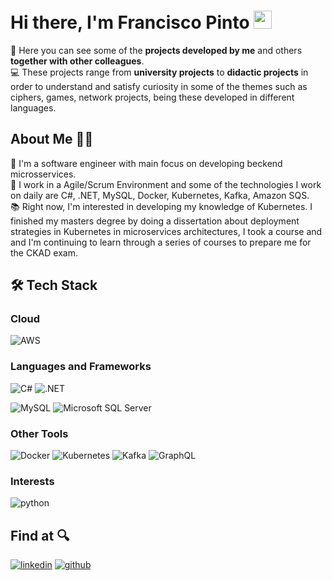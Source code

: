 # Hi there, I'm Francisco Pinto <img src="https://media.giphy.com/media/hvRJCLFzcasrR4ia7z/giphy.gif" width="29px" height="29px">

:eyes: Here you can see some of the **projects developed by me** and others **together with other colleagues**.   
:computer: These projects range from **university projects** to **didactic projects** in order to understand and satisfy curiosity in some of the themes such as ciphers, games, network projects, being these developed in different languages.

## About Me :raising_hand_man: 

:necktie: I'm a software engineer with main focus on developing beckend microsservices.   
:hammer: I work in a Agile/Scrum Environment and some of the technologies I work on daily are C#, .NET, MySQL, Docker, Kubernetes, Kafka, Amazon SQS.   
:books: Right now, I'm interested in developing my knowledge of Kubernetes. I finished my masters degree by doing a dissertation about deployment strategies in Kubernetes in microservices architectures, I took a course and and I'm continuing to learn through a series of courses to prepare me for the CKAD exam.

## 🛠️ Tech Stack

### Cloud
![AWS](https://img.shields.io/badge/AWS-%23FF9900.svg?style=for-the-badge&logo=amazon-aws&logoColor=white)
  
### Languages and Frameworks
![C#](https://img.shields.io/badge/C%23-blueviolet?style=for-the-badge&logo=c-sharp&logoColor=white)
![.NET](https://img.shields.io/badge/-.NET-blueviolet?style=for-the-badge&logo=dotnet&logoColor=white)

![MySQL](https://img.shields.io/badge/MySQL-005C84?style=for-the-badge&logo=mysql&logoColor=white)
![Microsoft SQL Server](https://img.shields.io/badge/Microsoft%20SQL%20Server-CC2927?style=for-the-badge&logo=microsoft%20sql%20server&logoColor=white)

### Other Tools
![Docker](https://img.shields.io/badge/-docker-blue?style=for-the-badge&logo=docker&logoColor=white)
![Kubernetes](https://img.shields.io/badge/kubernetes-%23326ce5.svg?style=for-the-badge&logo=kubernetes&logoColor=white)
![Kafka](https://img.shields.io/badge/Apache%20Kafka-000?style=for-the-badge&logo=apachekafka)
![GraphQL](https://img.shields.io/badge/-GraphQL-E10098?style=for-the-badge&logo=graphql&logoColor=white)

### Interests
![python](https://img.shields.io/badge/Python-3776AB?style=for-the-badge&logo=python&logoColor=white)

## Find at :mag:
[![linkedin](https://img.shields.io/badge/LinkedIn-0077B5?style=for-the-badge&logo=LinkedIn&logoColor=white)](https://www.linkedin.com/in/franciscofcpinto/)
[![github](https://img.shields.io/badge/GitHub-000000?style=for-the-badge&logo=GitHub&logoColor=white)](https://github.com/francisco-pinto)
<!--
**francisco-pinto/francisco-pinto** is a ✨ _special_ ✨ repository because its `README.md` (this file) appears on your GitHub profile.

Here are some ideas to get you started:

- 🔭 I’m currently working on ...
- 🌱 I’m currently learning ...
- 👯 I’m looking to collaborate on ...
- 🤔 I’m looking for help with ...
- 💬 Ask me about ...
- 📫 How to reach me: ...
- 😄 Pronouns: ...
- ⚡ Fun fact: ...
-->
